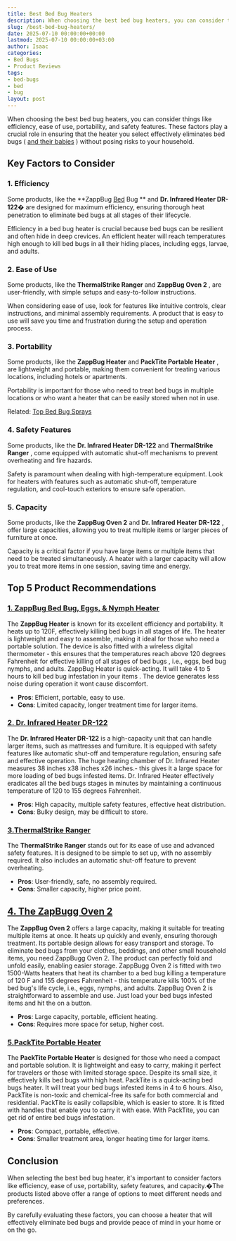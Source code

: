 ```yaml
---
title: Best Bed Bug Heaters
description: When choosing the best bed bug heaters, you can consider things like efficiency, ease of use, portability, and safety features.
slug: /best-bed-bug-heaters/
date: 2025-07-10 00:00:00+00:00
lastmod: 2025-07-10 00:00:00+03:00
author: Isaac
categories:
- Bed Bugs
- Product Reviews
tags:
- bed-bugs
- bed
- bug
layout: post
---
```

When choosing the best bed bug heaters, you can consider things like efficiency, ease of use, portability, and safety features. These factors play a crucial role in ensuring that the heater you select effectively eliminates bed bugs (
[and their babies](https://pestpolicy.com/baby-[bed-bugs](https://pestpolicy.com/bed-bug-bites-vs-mosquito-bites/)/)
) without posing risks to your household.
## Key Factors to Consider
### 1. Efficiency
Some products, like the
**ZappBug [Bed](https://pestpolicy.com/bed-bug-bites-vs-other-bites/) Bug **
and
**Dr. Infrared Heater DR-122�**
are designed for maximum efficiency, ensuring thorough heat penetration to eliminate bed bugs at all stages of their lifecycle.

Efficiency in a bed bug heater is crucial because bed bugs can be resilient and often hide in deep crevices. An efficient heater will reach temperatures high enough to kill bed bugs in all their hiding places, including eggs, larvae, and adults.
### 2. Ease of Use
Some products, like the
**ThermalStrike Ranger**
and
**ZappBug Oven 2**
, are user-friendly, with simple setups and easy-to-follow instructions.

When considering ease of use, look for features like intuitive controls, clear instructions, and minimal assembly requirements. A product that is easy to use will save you time and frustration during the setup and operation process.
### 3. Portability
Some products, like the
**ZappBug Heater**
and
**PackTite Portable Heater**
, are lightweight and portable, making them convenient for treating various locations, including hotels or apartments.

Portability is important for those who need to treat bed bugs in multiple locations or who want a heater that can be easily stored when not in use.

Related:
[Top Bed Bug Sprays](https://pestpolicy.com/best-bed-bug-spray/)
### 4. Safety Features
Some products, like the
**Dr. Infrared Heater DR-122**
and
**ThermalStrike Ranger**
, come equipped with automatic shut-off mechanisms to prevent overheating and fire hazards.

Safety is paramount when dealing with high-temperature equipment. Look for heaters with features such as automatic shut-off, temperature regulation, and cool-touch exteriors to ensure safe operation.
### 5. Capacity
Some products, like the
**ZappBug Oven 2**
and
**Dr. Infrared Heater DR-122**
, offer large capacities, allowing you to treat multiple items or larger pieces of furniture at once.

Capacity is a critical factor if you have large items or multiple items that need to be treated simultaneously. A heater with a larger capacity will allow you to treat more items in one session, saving time and energy.
## Top 5 Product Recommendations
### [1. ZappBug Bed Bug, Eggs, & Nymph Heater](https://www.amazon.com/dp/B00F6EV306/?tag=p-policy-20)
The
**ZappBug Heater**
is known for its excellent efficiency and portability. It heats up to 120F, effectively killing bed bugs in all stages of life. The heater is lightweight and easy to assemble, making it ideal for those who need a portable solution.
The device is also fitted with a wireless digital thermometer - this ensures that the temperatures reach above 120 degrees Fahrenheit for effective
killing of all stages of bed bugs
, i.e., eggs, bed bug nymphs, and adults.
ZappBug Heater is quick-acting. It will take 4 to 5 hours to
kill bed bug infestation in your items
. The device generates less noise during operation  it wont cause discomfort.
- **Pros**: Efficient, portable, easy to use.
- **Cons**: Limited capacity, longer treatment time for larger items.
### [2. Dr. Infrared Heater DR-122](https://www.amazon.com/dp/B00ZOUCYDW/?tag=p-policy-20)
The
**Dr. Infrared Heater DR-122**
is a high-capacity unit that can handle larger items, such as mattresses and furniture. It is equipped with safety features like automatic shut-off and temperature regulation, ensuring safe and effective operation.
The huge heating chamber of Dr. Infrared Heater measures 38 inches x38 inches x26 inches.- this gives it a large space for
more loading of bed bugs
infested items.
Dr. Infrared Heater
effectively eradicates all the bed bugs
stages in minutes by maintaining a continuous temperature of 120 to 155 degrees Fahrenheit.
- **Pros**: High capacity, multiple safety features, effective heat distribution.
- **Cons**: Bulky design, may be difficult to store.
### [3.**ThermalStrike Ranger**](https://www.amazon.com/dp/B07NBVSRG8/?tag=p-policy-20)
The
**ThermalStrike Ranger**
stands out for its ease of use and advanced safety features. It is designed to be simple to set up, with no assembly required. It also includes an automatic shut-off feature to prevent overheating.
- **Pros**: User-friendly, safe, no assembly required.
- **Cons**: Smaller capacity, higher price point.
## [4. The ZapBugg Oven 2](https://www.amazon.com/dp/B00L8C2ZNO/?tag=p-policy-20)
The
**ZappBug Oven 2**
offers a large capacity, making it suitable for treating multiple items at once. It heats up quickly and evenly, ensuring thorough treatment. Its portable design allows for easy transport and storage.
To eliminate bed bugs from your clothes, beddings, and other small household items, you need ZappBugg Oven 2. The product can perfectly fold and unfold easily, enabling easier storage.
ZappBugg Oven 2 is fitted with two 1500-Watts heaters that heat its chamber to a bed bug killing a temperature of 120 F and 155 degrees Fahrenheit - this temperature kills 100% of the bed bug's life cycle, i.e., eggs, nymphs, and adults.
ZappBug Oven 2 is straightforward to assemble and use. Just load your
bed bugs infested
items and hit the on a button.
- **Pros**: Large capacity, portable, efficient heating.
- **Cons**: Requires more space for setup, higher cost.
### [5.**PackTite Portable Heater**](https://www.amazon.com/dp/B00HK3ANYI/?tag=p-policy-20)
The
**PackTite Portable Heater**
is designed for those who need a compact and portable solution. It is lightweight and easy to carry, making it perfect for travelers or those with limited storage space. Despite its small size, it effectively kills bed bugs with high heat.
PackTite is a
quick-acting bed bugs
heater. It will treat your bed bugs infested items in 4 to 6 hours. Also, PackTite is non-toxic and chemical-free  its safe for both commercial and residential.
PackTite is easily collapsible, which is easier to store. It is fitted with handles that enable you to carry it with ease. With PackTite, you can get rid of entire bed bugs infestation.
- **Pros**: Compact, portable, effective.
- **Cons**: Smaller treatment area, longer heating time for larger items.
## Conclusion
When selecting the best bed bug heater, it's important to consider factors like efficiency, ease of use, portability, safety features, and capacity.�The products listed above offer a range of options to meet different needs and preferences.

By carefully evaluating these factors, you can choose a heater that will
effectively eliminate bed bugs
and provide peace of mind in your home or on the go.